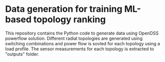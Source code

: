 # Data generation for training ML-based topology ranking

This repository contains the Python code to generate data using OpenDSS powerflow solution. Different radial topologies are generated using switching combinations and power flow is sovled for each topology using a load profile. The sensor measurements for each topology is extracted to "outputs" folder.
